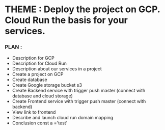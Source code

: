 # THEME : Deploy the project on GCP. Cloud Run the basis for your services.

### PLAN :
- Description for GCP 
- Description for Cloud Run
- Description about our services in a project 
- Create a project on GCP
- Create database
- Create Google storage bucket s3
- Create Backend service with trigger push master (connect with database and cloud storage)
- Create Frontend service with trigger push master (connect with backend)
- View link to frontend
- Describe and launch cloud run domain mapping
- Сonclusion
    const a ='test'
